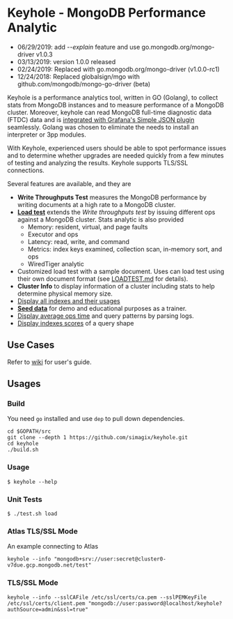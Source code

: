 # Keyhole - MongoDB Performance Analytic

- 06/29/2019: add *--explain* feature and use go.mongodb.org/mongo-driver v1.0.3
- 03/13/2019: version 1.0.0 released
- 02/24/2019: Replaced with go.mongodb.org/mongo-driver (v1.0.0-rc1)
- 12/24/2018: Replaced globalsign/mgo with github.com/mongodb/mongo-go-driver (beta)

Keyhole is a performance analytics tool, written in GO (Golang), to collect stats from MongoDB instances and to measure performance of a MongoDB cluster.  Moreover, keyhole can read MongoDB full-time diagnostic data (FTDC) data and is [integrated with Grafana's Simple JSON plugin](https://github.com/simagix/keyhole/wiki/MongoDB-FTDC-and-Grafana-Integration) seamlessly.  Golang was chosen to eliminate the needs to install an interpreter or 3pp modules.

With Keyhole, experienced users should be able to spot performance issues and to determine whether upgrades are needed quickly from a few minutes of testing and analyzing the results.  Keyhole supports TLS/SSL connections.

Several features are available, and they are

- **Write Throughputs Test** measures the MongoDB performance by writing documents at a high rate to a MongoDB cluster.
- [**Load test**](docs/LOADTEST.md) extends the *Write throughputs test* by issuing different ops against a MongoDB cluster.  Stats analytic is also provided
  - Memory: resident, virtual, and page faults
  - Executor and ops
  - Latency: read, write, and command
  - Metrics: index keys examined, collection scan, in-memory sort, and ops
  - WiredTiger analytic
- Customized load test with a sample document.  Uses can load test using their own document format (see [LOADTEST.md](docs/LOADTEST.md) for details).
- **Cluster Info** to display information of a cluster including stats to help determine physical memory size.
- [Display all indexes and their usages](https://github.com/simagix/keyhole/wiki/List-All-Indexes-with-Usages)
- [**Seed data**](https://github.com/simagix/keyhole/wiki/Seed-Data-using-a-Template) for demo and educational purposes as a trainer.
- [Display average ops time](https://github.com/simagix/keyhole/wiki/Mongo-Logs-Analytics) and query patterns by parsing logs.
- [Display indexes scores](https://github.com/simagix/keyhole/wiki/Indexes-Scores-and-Explain) of a query shape

## Use Cases
Refer to [wiki](https://github.com/simagix/keyhole/wiki) for user's guide.

## Usages
### Build
You need `go` installed and use `dep` to pull down dependencies.

```
cd $GOPATH/src
git clone --depth 1 https://github.com/simagix/keyhole.git
cd keyhole
./build.sh
```

### Usage
```
$ keyhole --help
```

### Unit Tests
```
$ ./test.sh load
```

### Atlas TLS/SSL Mode
An example connecting to Atlas

```
keyhole --info "mongodb+srv://user:secret@cluster0-v7due.gcp.mongodb.net/test"
```

### TLS/SSL Mode
```
keyhole --info --sslCAFile /etc/ssl/certs/ca.pem --sslPEMKeyFile /etc/ssl/certs/client.pem "mongodb://user:password@localhost/keyhole?authSource=admin&ssl=true"
```
